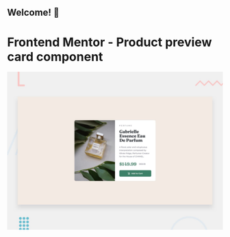 ## Welcome! 👋
# Frontend Mentor - Product preview card component

![Design preview for the Product preview card component coding challenge](./design/desktop-preview.jpg)


